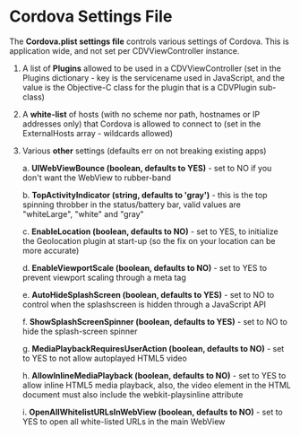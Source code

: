 <!--
#
# Licensed to the Apache Software Foundation (ASF) under one
# or more contributor license agreements.  See the NOTICE file
# distributed with this work for additional information
# regarding copyright ownership.  The ASF licenses this file
# to you under the Apache License, Version 2.0 (the
# "License"); you may not use this file except in compliance
# with the License.  You may obtain a copy of the License at
# 
# http://www.apache.org/licenses/LICENSE-2.0
# 
# Unless required by applicable law or agreed to in writing,
# software distributed under the License is distributed on an
# "AS IS" BASIS, WITHOUT WARRANTIES OR CONDITIONS OF ANY
#  KIND, either express or implied.  See the License for the
# specific language governing permissions and limitations
# under the License.
#
-->
# Cordova Settings File #

The **Cordova.plist settings file** controls various settings of Cordova. This is application wide, and not set per CDVViewController instance. 

1. A list of **Plugins** allowed to be used in a CDVViewController (set in the Plugins dictionary - key is the servicename used in JavaScript, and the value is the Objective-C class for the plugin that is a CDVPlugin sub-class)
2. A **white-list** of hosts (with no scheme nor path, hostnames or IP addresses only) that Cordova is allowed to connect to (set in the ExternalHosts array - wildcards allowed)
3. Various **other** settings (defaults err on not breaking existing apps)

	a. **UIWebViewBounce (boolean, defaults to YES)** - set to NO if you don't want the WebView to rubber-band
	
	b. **TopActivityIndicator (string, defaults to 'gray')** - this is the top spinning throbber in the status/battery bar, valid values are "whiteLarge", "white" and "gray"
	
	c. **EnableLocation (boolean, defaults to NO)** - set to YES, to initialize the Geolocation plugin at start-up (so the fix on your location can be more accurate)
	
	d. **EnableViewportScale (boolean, defaults to NO)** - set to YES to prevent viewport scaling through a meta tag
	
	e. **AutoHideSplashScreen (boolean, defaults to YES)** - set to NO to control when the splashscreen is hidden through a JavaScript API
	
	f. **ShowSplashScreenSpinner (boolean, defaults to YES)** - set to NO to hide the splash-screen spinner
	
	g. **MediaPlaybackRequiresUserAction (boolean, defaults to NO)** - set to YES to not allow autoplayed HTML5 video
	
	h. **AllowInlineMediaPlayback (boolean, defaults to NO)** - set to YES to allow inline HTML5 media playback, also, the video element in the HTML document must also include the webkit-playsinline attribute
	
	i. **OpenAllWhitelistURLsInWebView (boolean, defaults to NO)** - set to YES to open all white-listed URLs in the main WebView
